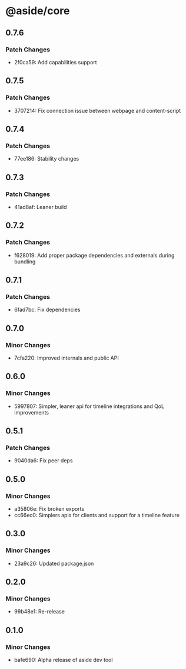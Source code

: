 # @aside/core

## 0.7.6

### Patch Changes

- 2f0ca59: Add capabilities support

## 0.7.5

### Patch Changes

- 3707214: Fix connection issue between webpage and content-script

## 0.7.4

### Patch Changes

- 77ee186: Stability changes

## 0.7.3

### Patch Changes

- 41ad8af: Leaner build

## 0.7.2

### Patch Changes

- f628019: Add proper package dependencies and externals during bundling

## 0.7.1

### Patch Changes

- 6fad7bc: Fix dependencies

## 0.7.0

### Minor Changes

- 7cfa220: Improved internals and public API

## 0.6.0

### Minor Changes

- 5997807: Simpler, leaner api for timeline integrations and QoL improvements

## 0.5.1

### Patch Changes

- 9040da6: Fix peer deps

## 0.5.0

### Minor Changes

- a35806e: Fix broken exports
- cc66ec0: Simplers apis for clients and support for a timeline feature

## 0.3.0

### Minor Changes

- 23a9c26: Updated package.json

## 0.2.0

### Minor Changes

- 99b48e1: Re-release

## 0.1.0

### Minor Changes

- bafe690: Alpha release of aside dev tool
